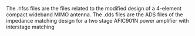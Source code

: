 The .hfss files are the files related to the modified design of a 4-element compact wideband MIMO antenna.
The .dds files are the ADS files of the impedance matching design for a two stage AFIC901N power amplifier with interstage matching
